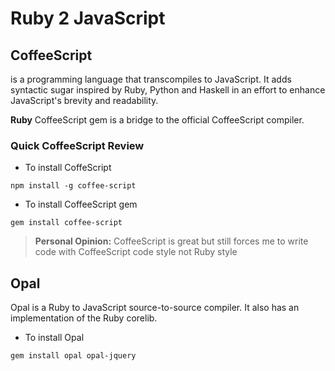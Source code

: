 # Ruby 2 JavaScript



## CoffeeScript
 is a programming language that transcompiles to JavaScript. It adds syntactic sugar inspired by Ruby, Python and Haskell in an effort to enhance JavaScript's brevity and readability.
 
 **Ruby** CoffeeScript gem is a bridge to the official CoffeeScript compiler. 

### Quick CoffeeScript Review 


- To install CoffeScript 
```
npm install -g coffee-script
```


- To install CoffeeScript gem
```
gem install coffee-script
```




> **Personal Opinion:** CoffeeScript is great but still forces me to write code with CoffeeScript code style not Ruby style



## Opal 
Opal is a Ruby to JavaScript source-to-source compiler. It also has an implementation of the Ruby corelib.

- To install Opal
```
gem install opal opal-jquery
```